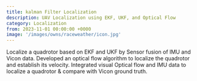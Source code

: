 ```yaml
---
title: kalman Filter Localization
description: UAV Localization using EKF, UKF, and Optical Flow
category: Localization
from: 2023-11-01 00:00:00 +0000
image: '/images/owns/raceweather/icon.jpg'
---
```


Localize a quadrotor based on EKF and UKF by Sensor fusion of IMU and Vicon data. Developed an optical flow algorithm to localize the quadrotor and establish its velocity. Integrated visual Optical flow and IMU data to localize a quadrotor & compare with Vicon ground truth.

<div class="gallery-box">
  <div class="gallery">
<!--     <img src="/images/owns/raceweather/screenshot-coming.jpg" loading="lazy" alt="Coming screen"> -->
<!--     <img src="/images/owns/raceweather/screenshot-event-detail.jpg" loading="lazy" alt="Event detail screen"> -->
<!--     <img src="/images/owns/raceweather/screenshot-serie-detail.jpg" loading="lazy" alt="Serie detail screen"> -->
  </div>
<!--   <em>Screenshots from the <a href="https://apps.apple.com/app/race-weather-app/id6444075511">App Store</a></em> -->
</div>
